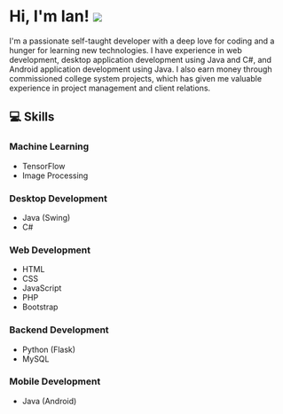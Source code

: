 
# Hi, I'm Ian! ![](https://komarev.com/ghpvc/?username=iandiv)

I'm a passionate self-taught developer with a deep love for coding and a hunger for learning new technologies. I have experience in web development, desktop application development using Java and C#, and Android application development using Java. I also earn money through commissioned college system projects, which has given me valuable experience in project management and client relations.

## 💻 Skills  

### Machine Learning  
- TensorFlow 
- Image Processing
  
### Desktop Development  
- Java (Swing)  
- C#   

### Web Development  
- HTML
- CSS
- JavaScript  
- PHP 
- Bootstrap  

### Backend Development  
- Python (Flask)  
- MySQL  

### Mobile Development  
- Java (Android)  




<!-- You can customize this section with your own social media links and badges. -->
